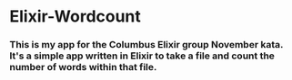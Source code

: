 # Elixir-Wordcount

### This is my app for the Columbus Elixir group November kata.  It's a simple app written in Elixir to take a file and count the number of words within that file.
